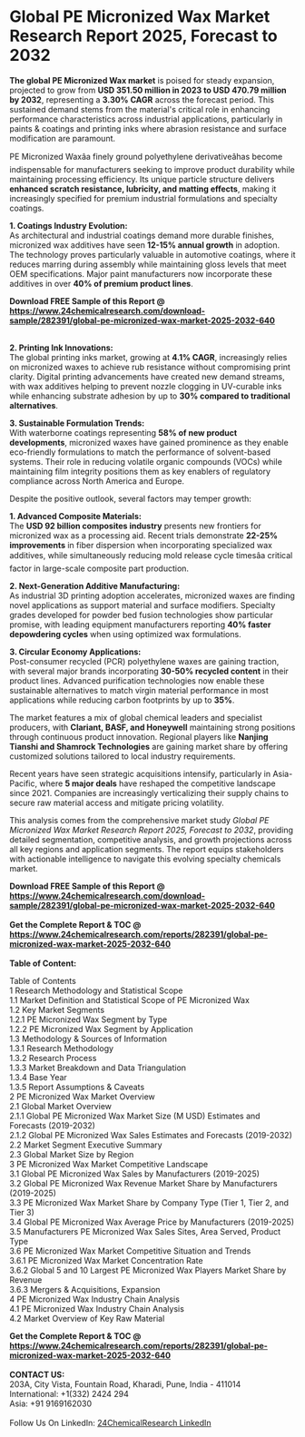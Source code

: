 <h1>Global PE Micronized Wax Market Research Report 2025, Forecast to 2032</h1><p><strong>The global PE Micronized Wax market</strong> is poised for steady expansion, projected to grow from <strong>USD 351.50 million in 2023 to USD 470.79 million by 2032</strong>, representing a <strong>3.30% CAGR</strong> across the forecast period. This sustained demand stems from the material's critical role in enhancing performance characteristics across industrial applications, particularly in paints &amp; coatings and printing inks where abrasion resistance and surface modification are paramount.</p><p>PE Micronized Waxâa finely ground polyethylene derivativeâhas become indispensable for manufacturers seeking to improve product durability while maintaining processing efficiency. Its unique particle structure delivers <strong>enhanced scratch resistance, lubricity, and matting effects</strong>, making it increasingly specified for premium industrial formulations and specialty coatings.</p><p><strong>1. Coatings Industry Evolution:</strong><br>
As architectural and industrial coatings demand more durable finishes, micronized wax additives have seen <strong>12-15% annual growth</strong> in adoption. The technology proves particularly valuable in automotive coatings, where it reduces marring during assembly while maintaining gloss levels that meet OEM specifications. Major paint manufacturers now incorporate these additives in over <strong>40% of premium product lines</strong>.</p><div><b>Download FREE Sample of this Report @ 
            <a href="https://www.24chemicalresearch.com/download-sample/282391/global-pe-micronized-wax-market-2025-2032-640">
            https://www.24chemicalresearch.com/download-sample/282391/global-pe-micronized-wax-market-2025-2032-640</a></b></div><br><p><strong>2. Printing Ink Innovations:</strong><br>
The global printing inks market, growing at <strong>4.1% CAGR</strong>, increasingly relies on micronized waxes to achieve rub resistance without compromising print clarity. Digital printing advancements have created new demand streams, with wax additives helping to prevent nozzle clogging in UV-curable inks while enhancing substrate adhesion by up to <strong>30% compared to traditional alternatives</strong>.</p><p><strong>3. Sustainable Formulation Trends:</strong><br>
With waterborne coatings representing <strong>58% of new product developments</strong>, micronized waxes have gained prominence as they enable eco-friendly formulations to match the performance of solvent-based systems. Their role in reducing volatile organic compounds (VOCs) while maintaining film integrity positions them as key enablers of regulatory compliance across North America and Europe.</p><p>Despite the positive outlook, several factors may temper growth:</p><p><strong>1. Advanced Composite Materials:</strong><br>
The <strong>USD 92 billion composites industry</strong> presents new frontiers for micronized wax as a processing aid. Recent trials demonstrate <strong>22-25% improvements</strong> in fiber dispersion when incorporating specialized wax additives, while simultaneously reducing mold release cycle timesâa critical factor in large-scale composite part production.</p><p><strong>2. Next-Generation Additive Manufacturing:</strong><br>
As industrial 3D printing adoption accelerates, micronized waxes are finding novel applications as support material and surface modifiers. Specialty grades developed for powder bed fusion technologies show particular promise, with leading equipment manufacturers reporting <strong>40% faster depowdering cycles</strong> when using optimized wax formulations.</p><p><strong>3. Circular Economy Applications:</strong><br>
Post-consumer recycled (PCR) polyethylene waxes are gaining traction, with several major brands incorporating <strong>30-50% recycled content</strong> in their product lines. Advanced purification technologies now enable these sustainable alternatives to match virgin material performance in most applications while reducing carbon footprints by up to <strong>35%</strong>.</p><p>The market features a mix of global chemical leaders and specialist producers, with <strong>Clariant, BASF, and Honeywell</strong> maintaining strong positions through continuous product innovation. Regional players like <strong>Nanjing Tianshi and Shamrock Technologies</strong> are gaining market share by offering customized solutions tailored to local industry requirements.</p><p>Recent years have seen strategic acquisitions intensify, particularly in Asia-Pacific, where <strong>5 major deals</strong> have reshaped the competitive landscape since 2021. Companies are increasingly verticalizing their supply chains to secure raw material access and mitigate pricing volatility.</p><p>This analysis comes from the comprehensive market study <em>Global PE Micronized Wax Market Research Report 2025, Forecast to 2032</em>, providing detailed segmentation, competitive analysis, and growth projections across all key regions and application segments. The report equips stakeholders with actionable intelligence to navigate this evolving specialty chemicals market.</p><div><b>Download FREE Sample of this Report @ 
            <a href="https://www.24chemicalresearch.com/download-sample/282391/global-pe-micronized-wax-market-2025-2032-640">
            https://www.24chemicalresearch.com/download-sample/282391/global-pe-micronized-wax-market-2025-2032-640</a></b></div><br><div><b>Get the Complete Report & TOC @ 
            <a href="https://www.24chemicalresearch.com/reports/282391/global-pe-micronized-wax-market-2025-2032-640">
            https://www.24chemicalresearch.com/reports/282391/global-pe-micronized-wax-market-2025-2032-640</a></b></div><br>
            <b>Table of Content:</b><p>Table of Contents<br />
1 Research Methodology and Statistical Scope<br />
1.1 Market Definition and Statistical Scope of PE Micronized Wax<br />
1.2 Key Market Segments<br />
1.2.1 PE Micronized Wax Segment by Type<br />
1.2.2 PE Micronized Wax Segment by Application<br />
1.3 Methodology & Sources of Information<br />
1.3.1 Research Methodology<br />
1.3.2 Research Process<br />
1.3.3 Market Breakdown and Data Triangulation<br />
1.3.4 Base Year<br />
1.3.5 Report Assumptions & Caveats<br />
2 PE Micronized Wax Market Overview<br />
2.1 Global Market Overview<br />
2.1.1 Global PE Micronized Wax Market Size (M USD) Estimates and Forecasts (2019-2032)<br />
2.1.2 Global PE Micronized Wax Sales Estimates and Forecasts (2019-2032)<br />
2.2 Market Segment Executive Summary<br />
2.3 Global Market Size by Region<br />
3 PE Micronized Wax Market Competitive Landscape<br />
3.1 Global PE Micronized Wax Sales by Manufacturers (2019-2025)<br />
3.2 Global PE Micronized Wax Revenue Market Share by Manufacturers (2019-2025)<br />
3.3 PE Micronized Wax Market Share by Company Type (Tier 1, Tier 2, and Tier 3)<br />
3.4 Global PE Micronized Wax Average Price by Manufacturers (2019-2025)<br />
3.5 Manufacturers PE Micronized Wax Sales Sites, Area Served, Product Type<br />
3.6 PE Micronized Wax Market Competitive Situation and Trends<br />
3.6.1 PE Micronized Wax Market Concentration Rate<br />
3.6.2 Global 5 and 10 Largest PE Micronized Wax Players Market Share by Revenue<br />
3.6.3 Mergers & Acquisitions, Expansion<br />
4 PE Micronized Wax Industry Chain Analysis<br />
4.1 PE Micronized Wax Industry Chain Analysis<br />
4.2 Market Overview of Key Raw Material</p><div><b>Get the Complete Report & TOC @ 
            <a href="https://www.24chemicalresearch.com/reports/282391/global-pe-micronized-wax-market-2025-2032-640">
            https://www.24chemicalresearch.com/reports/282391/global-pe-micronized-wax-market-2025-2032-640</a></b></div><br><b>CONTACT US:</b><br>
            203A, City Vista, Fountain Road, Kharadi, Pune, India - 411014<br>
            International: +1(332) 2424 294<br>
            Asia: +91 9169162030 <br><br>
            Follow Us On LinkedIn: <a href="https://www.linkedin.com/company/24chemicalresearch/">24ChemicalResearch LinkedIn</a>